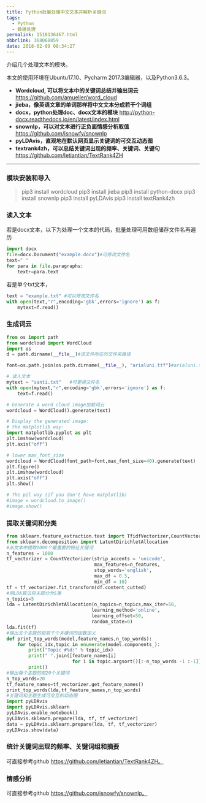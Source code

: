 ```yaml
---
title: Python批量处理中文文本并解析关键词
tags:
  - Python
  - 数据处理
permalink: 1518136467.html
abbrlink: 368068859
date: 2018-02-09 08:34:27
---
```

介绍几个处理文本的模块。
<!-- more -->
本文的使用环境在Ubuntu17.10、Pycharm 2017.3编辑器，以及Python3.6.3。

- **Wordcloud, 可以将文本中的关键词总结并输出词云**
https://github.com/amueller/word_cloud
- **jieba，像英语文章的单词那样将中文文本分成若干个词组**
- **docx，python处理doc、docx文本的模块**
http://python-docx.readthedocs.io/en/latest/index.html
- **snownlp，可以对文本进行正负面情感分析取值**
https://github.com/isnowfy/snownlp
- **pyLDAvis，直观地在默认网页显示关键词的可交互动态图**
- **textrank4zh，可以总结关键词出现的频率、关键词、关键句**
https://github.com/letiantian/TextRank4ZH

-------------------

### 模块安装和导入

> pip3 install wordcloud
> pip3 install jieba
> pip3 install python-docx
> pip3 install snownlp
> pip3 install pyLDAvis
> pip3 install textRank4zh

### 读入文本
若是docx文本，以下为处理一个文本的代码，批量处理可用数组储存文件名再遍历

```python
import docx
file=docx.Document("example.docx")#可修改文件名
text=" "
for para in file.paragraphs:
    text+=para.text
```
若是单个txt文本，
```python
text = "example.txt" #可以修改文件名
with open(text,"r",encoding='gbk',errors='ignore') as f:
    mytext=f.read()
```
### 生成词云
```python
from os import path
from wordcloud import WordCloud
import os
d = path.dirname(__file__)#该文件所在的文件夹路径

font=os.path.join(os.path.dirname(__file__), "arialuni.ttf")#arialuni.ttf为字体的包

# 读入文本
mytext = "santi.txt"   #可更换文件名
with open(mytext,"r",encoding='gbk',errors='ignore') as f:
    text=f.read()

# Generate a word cloud image加载词云
wordcloud = WordCloud().generate(text)

# Display the generated image:
# the matplotlib way:
import matplotlib.pyplot as plt
plt.imshow(wordcloud)
plt.axis("off")

# lower max_font_size
wordcloud = WordCloud(font_path=font,max_font_size=40).generate(text)
plt.figure()
plt.imshow(wordcloud)
plt.axis("off")
plt.show()

# The pil way (if you don't have matplotlib)
#image = wordcloud.to_image()
#image.show()
```
### 提取关键词和分类
```python
from sklearn.feature_extraction.text import TfidfVectorizer,CountVectorizer
from sklearn.decomposition import LatentDirichletAllocation
#从文本中提取1000个最重要的特征关键词
n_features = 1000
tf_vectorizer = CountVectorizer(strip_accents = 'unicode',
                                max_features=n_features,
                                stop_words='english',
                                max_df = 0.5,
                                min_df = 10)
tf = tf_vectorizer.fit_transform(df.content_cutted)
#用LDA算法将主题分为5类
n_topics=5
lda = LatentDirichletAllocation(n_topics=n_topics,max_iter=50,
                               learning_method='online',
                               learning_offset=50,
                               random_state=0)
lda.fit(tf)
#输出五个主题的前若干个关键词的函数定义
def print_top_words(model,feature_names,n_top_words):
    for topic_idx,topic in enumerate(model.components_):
        print("Topic #%d:" % topic_idx)
        print(" ".join([feature_names[i]
                        for i in topic.argsort()[:-n_top_words -1 :-1]]))
        print()
#输出每个主题的前20个关键词
n_top_words=20
tf_feature_names=tf_vectorizer.get_feature_names()
print_top_words(lda,tf_feature_names,n_top_words)
#关键词和主题生成可交互的动态图
import pyLDAvis
import pyLDAvis.sklearn
pyLDAvis.enable_notebook()
pyLDAvis.sklearn.prepare(lda, tf, tf_vectorizer)
data = pyLDAvis.sklearn.prepare(lda, tf, tf_vectorizer)
pyLDAvis.show(data)
```

### 统计关键词出现的频率、关键词组和摘要
可直接参考github https://github.com/letiantian/TextRank4ZH。



### 情感分析
可直接参考github https://github.com/isnowfy/snownlp。
